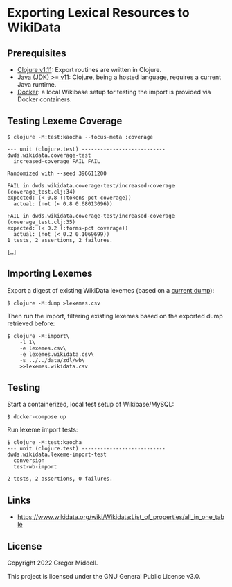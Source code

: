 # Exporting Lexical Resources to WikiData

## Prerequisites

* [Clojure v1.11](https://clojure.org/guides/getting_started): Export routines
  are written in Clojure.
* [Java (JDK) >= v11](https://openjdk.java.net/): Clojure, being a hosted
  language, requires a current Java runtime.
* [Docker](https://docs.docker.com/get-docker/): a local Wikibase setup for
  testing the import is provided via Docker containers.

## Testing Lexeme Coverage

```
$ clojure -M:test:kaocha --focus-meta :coverage

--- unit (clojure.test) ---------------------------
dwds.wikidata.coverage-test
  increased-coverage FAIL FAIL

Randomized with --seed 396611200

FAIL in dwds.wikidata.coverage-test/increased-coverage (coverage_test.clj:34)
expected: (< 0.8 (:tokens-pct coverage))
  actual: (not (< 0.8 0.68013096))

FAIL in dwds.wikidata.coverage-test/increased-coverage (coverage_test.clj:35)
expected: (< 0.2 (:forms-pct coverage))
  actual: (not (< 0.2 0.1069699))
1 tests, 2 assertions, 2 failures.

[…]
```

## Importing Lexemes

Export a digest of existing WikiData lexemes (based on a [current
dump](https://dumps.wikimedia.org/wikidatawiki/entities/latest-lexemes.json.gz)):

```
$ clojure -M:dump >lexemes.csv
```

Then run the import, filtering existing lexemes based on the exported dump
retrieved before:

```
$ clojure -M:import\
    -l 1\
    -e lexemes.csv\
    -e lexemes.wikidata.csv\
    -s ../../data/zdl/wb\
    >>lexemes.wikidata.csv 
```

## Testing

Start a containerized, local test setup of Wikibase/MySQL:
```
$ docker-compose up
```

Run lexeme import tests:

```
$ clojure -M:test:kaocha
--- unit (clojure.test) ---------------------------
dwds.wikidata.lexeme-import-test
  conversion
  test-wb-import

2 tests, 2 assertions, 0 failures.
```

## Links

* https://www.wikidata.org/wiki/Wikidata:List_of_properties/all_in_one_table

## License

Copyright 2022 Gregor Middell.

This project is licensed under the GNU General Public License v3.0.
